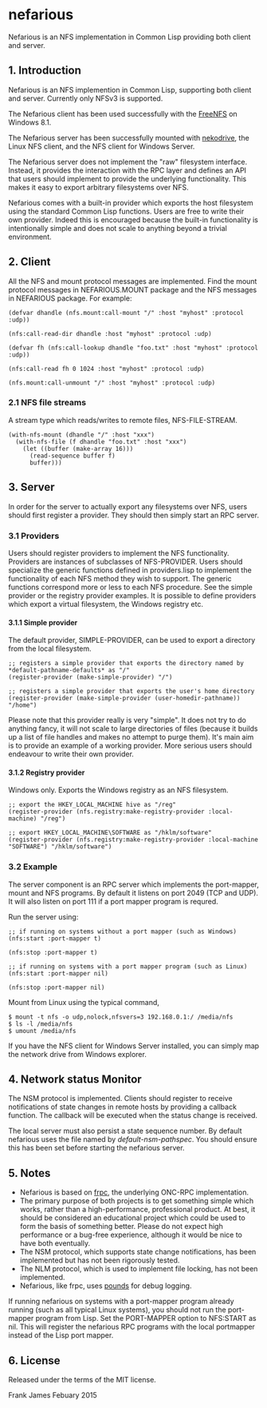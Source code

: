 # nefarious
Nefarious is an NFS implementation in Common Lisp providing both client and server. 

## 1. Introduction

Nefarious is an NFS implemention in Common Lisp, supporting both client and server. Currently only NFSv3 is supported. 

The Nefarious client has been used successfully with the [FreeNFS](http://sourceforge.net/projects/freenfs/) on Windows 8.1.

The Nefarious server has been successfully mounted with [nekodrive](https://code.google.com/p/nekodrive/),
the Linux NFS client, and the NFS client for Windows Server. 

The Nefarious server does not implement the "raw" filesystem interface. Instead, it provides the interaction
with the RPC layer and defines an API that users should implement to provide the underlying functionality. 
This makes it easy to export arbitrary filesystems over NFS.

Nefarious comes with a built-in provider which exports the host filesystem using the standard Common Lisp functions. 
Users are free to write their own provider. Indeed this is encouraged because the built-in functionality is intentionally
simple and does not scale to anything beyond a trivial environment.

## 2. Client

All the NFS and mount protocol messages are implemented. Find the mount protocol messages 
in NEFARIOUS.MOUNT package and the NFS messages in NEFARIOUS package. For example:

```
(defvar dhandle (nfs.mount:call-mount "/" :host "myhost" :protocol :udp))

(nfs:call-read-dir dhandle :host "myhost" :protocol :udp)

(defvar fh (nfs:call-lookup dhandle "foo.txt" :host "myhost" :protocol :udp))

(nfs:call-read fh 0 1024 :host "myhost" :protocol :udp)

(nfs.mount:call-unmount "/" :host "myhost" :protocol :udp)
```

### 2.1 NFS file streams

A stream type which reads/writes to remote files, NFS-FILE-STREAM.

```
(with-nfs-mount (dhandle "/" :host "xxx")
  (with-nfs-file (f dhandle "foo.txt" :host "xxx")
    (let ((buffer (make-array 16)))
      (read-sequence buffer f)
      buffer)))
```

## 3. Server 

In order for the server to actually export any filesystems over NFS, users should first register
a provider. They should then simply start an RPC server.

### 3.1 Providers

Users should register providers to implement the NFS functionality. Providers are instances 
of subclasses of NFS-PROVIDER. Users should specialize the generic functions 
defined in providers.lisp to implement the functionality of each NFS method they wish to support.
The generic functions correspond more or less to each NFS procedure.
See the simple provider or the registry provider examples. It is possible to define providers which export
a virtual filesystem, the Windows registry etc.

#### 3.1.1 Simple provider

The default provider, SIMPLE-PROVIDER, can be used to export a directory from the local filesystem.

```
;; registers a simple provider that exports the directory named by *default-pathname-defaults* as "/"
(register-provider (make-simple-provider) "/")

;; registers a simple provider that exports the user's home directory
(register-provider (make-simple-provider (user-homedir-pathname)) "/home")
```

Please note that this provider really is very "simple". It does not try to do anything fancy, it will 
not scale to large directories of files (because it builds up a list of file handles and makes no attempt to 
purge them). It's main aim is to provide an example of a working provider. More serious users
should endeavour to write their own provider.

#### 3.1.2 Registry provider

Windows only. Exports the Windows registry as an NFS filesystem. 

```
;; export the HKEY_LOCAL_MACHINE hive as "/reg"
(register-provider (nfs.registry:make-registry-provider :local-machine) "/reg")

;; export HKEY_LOCAL_MACHINE\SOFTWARE as "/hklm/software"
(register-provider (nfs.registry:make-registry-provider :local-machine "SOFTWARE") "/hklm/software")
```

### 3.2 Example
The server component is an RPC server which implements the port-mapper, mount and NFS programs. 
By default it listens on port 2049 (TCP and UDP). It will also listen on port 111 if a port mapper program
is requred.

Run the server using:

```
;; if running on systems without a port mapper (such as Windows)
(nfs:start :port-mapper t)

(nfs:stop :port-mapper t)

;; if running on systems with a port mapper program (such as Linux)
(nfs:start :port-mapper nil)

(nfs:stop :port-mapper nil)
```

Mount from Linux using the typical command,
```
$ mount -t nfs -o udp,nolock,nfsvers=3 192.168.0.1:/ /media/nfs
$ ls -l /media/nfs
$ umount /media/nfs 
```

If you have the NFS client for Windows Server installed, you can simply map the network drive from Windows explorer.


## 4. Network status Monitor

The NSM protocol is implemented. Clients should register to receive notifications 
of state changes in remote hosts by providing a callback function. The callback will be executed 
when the status change is received.

The local server must also persist a state sequence number. By default nefarious uses the file named by 
*default-nsm-pathspec*. You should ensure this has been set before starting the nefarious server. 

## 5. Notes

* Nefarious is based on [frpc](https://github.com/fjames86/frpc), the underlying ONC-RPC implementation.
* The primary purpose of both projects is to get something simple which works, rather than a high-performance, 
professional product. At best, it should be considered an educational project which could be used to form the basis of 
something better. Please do not expect high performance or a bug-free experience, although it would be nice to have both eventually.
* The NSM protocol, which supports state change notifications, has been implemented but has not been rigorously tested.
* The NLM protocol, which is used to implement file locking, has not been implemented.
* Nefarious, like frpc, uses [pounds](https://github.com/fjames86/pounds) for debug logging. 

If running nefarious on systems with a port-mapper program already running 
(such as all typical Linux systems), you should 
not run the port-mapper program from Lisp. Set the PORT-MAPPER option to NFS:START as nil. 
This will register the nefarious 
RPC programs with the local portmapper instead of the Lisp port mapper. 

## 6. License

Released under the terms of the MIT license.


Frank James 
Febuary 2015
